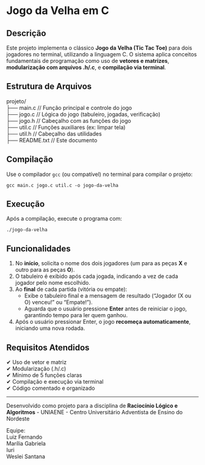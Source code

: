 # Jogo da Velha em C

## Descrição
Este projeto implementa o clássico **Jogo da Velha (Tic Tac Toe)** para dois jogadores no terminal, utilizando a linguagem C. O sistema aplica conceitos fundamentais de programação como uso de **vetores e matrizes**, **modularização com arquivos .h/.c**, e **compilação via terminal**.

## Estrutura de Arquivos

projeto/  
├── main.c        // Função principal e controle do jogo  
├── jogo.c        // Lógica do jogo (tabuleiro, jogadas, verificação)  
├── jogo.h        // Cabeçalho com as funções do jogo  
├── util.c        // Funções auxiliares (ex: limpar tela)  
├── util.h        // Cabeçalho das utilidades  
├── README.txt    // Este documento

## Compilação

Use o compilador `gcc` (ou compatível) no terminal para compilar o projeto:

    gcc main.c jogo.c util.c -o jogo-da-velha

## Execução

Após a compilação, execute o programa com:

    ./jogo-da-velha

## Funcionalidades
1. No **início**, solicita o nome dos dois jogadores (um para as peças **X** e outro para as peças **O**). 
2. O tabuleiro é exibido após cada jogada, indicando a vez de cada jogador pelo nome escolhido. 
3. Ao **final** de cada partida (vitória ou empate): 
   - Exibe o tabuleiro final e a mensagem de resultado (“Jogador <nome> (X ou O) venceu!” ou “Empate!”). 
   - Aguarda que o usuário pressione **Enter** antes de reiniciar o jogo, garantindo tempo para ler quem ganhou. 
4. Após o usuário pressionar Enter, o jogo **recomeça automaticamente**, iniciando uma nova rodada. 

## Requisitos Atendidos
✔ Uso de vetor e matriz  
✔ Modularização (.h/.c)  
✔ Mínimo de 5 funções claras  
✔ Compilação e execução via terminal  
✔ Código comentado e organizado

---

Desenvolvido como projeto para a disciplina de **Raciocínio Lógico e Algoritmos** - UNIAENE - Centro Universitário Adventista de Ensino do Nordeste

Equipe:  
Luiz Fernando  
Marília Gabriela  
Iuri  
Weslei Santana
